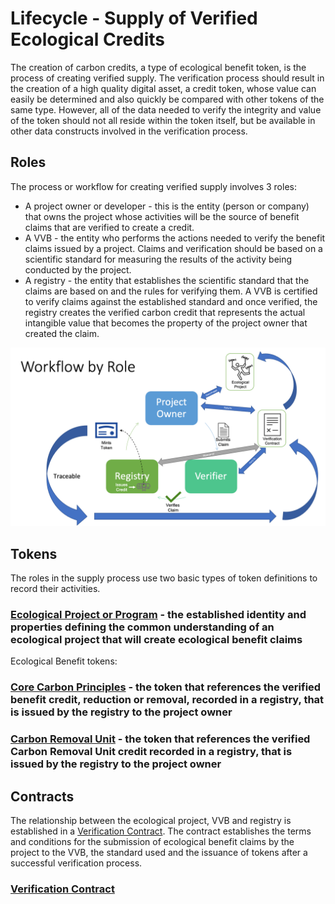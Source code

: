 # Lifecycle - Supply of Verified Ecological Credits

The creation of carbon credits, a type of ecological benefit token, is the process of creating verified supply. The verification process should result in the creation of a high quality digital asset, a credit token, whose value can easily be determined and also quickly be compared with other tokens of the same type. However, all of the data needed to verify the integrity and value of the token should not all reside within the token itself, but be available in other data constructs involved in the verification process.

## Roles

The process or workflow for creating verified supply involves 3 roles:

- A project owner or developer - this is the entity (person or company) that owns the project whose activities will be the source of benefit claims that are verified to create a credit.
- A VVB - the entity who performs the actions needed to verify the benefit claims issued by a project. Claims and verification should be based on a scientific standard for measuring the results of the activity being conducted by the project.
- A registry - the entity that establishes the scientific standard that the claims are based on and the rules for verifying them. A VVB is certified to verify claims against the established standard and once verified, the registry creates the verified carbon credit that represents the actual intangible value that becomes the property of the project owner that created the claim.

![Supply](../images/vem-wf.png)

## Tokens

The roles in the supply process use two basic types of token definitions to record their activities.

### [Ecological Project or Program](ep.md) - the established identity and properties defining the common understanding of an ecological project that will create ecological benefit claims

Ecological Benefit tokens:

### [Core Carbon Principles](ccp.md) - the token that references the verified benefit credit, reduction or removal, recorded in a registry, that is issued by the registry to the project owner

### [Carbon Removal Unit](cru.md) - the token that references the verified Carbon Removal Unit credit recorded in a registry, that is issued by the registry to the project owner

## Contracts

The relationship between the ecological project, VVB and registry is established in a [Verification Contract](verification.md). The contract establishes the terms and conditions for the submission of ecological benefit claims by the project to the VVB, the standard used and the issuance of tokens after a successful verification process.

### [Verification Contract](verification.md)
